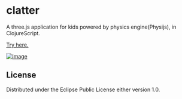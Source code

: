 # clatter

A three.js application for kids powered by physics engine(Physijs), in ClojureScript.

[Try here.](http://rafflesiana.github.io/clatter)

[![image](http://rafflesiana.github.io/clatter/resources/image.png)](http://rafflesiana.github.io/clatter)

## License

Distributed under the Eclipse Public License either version 1.0.
